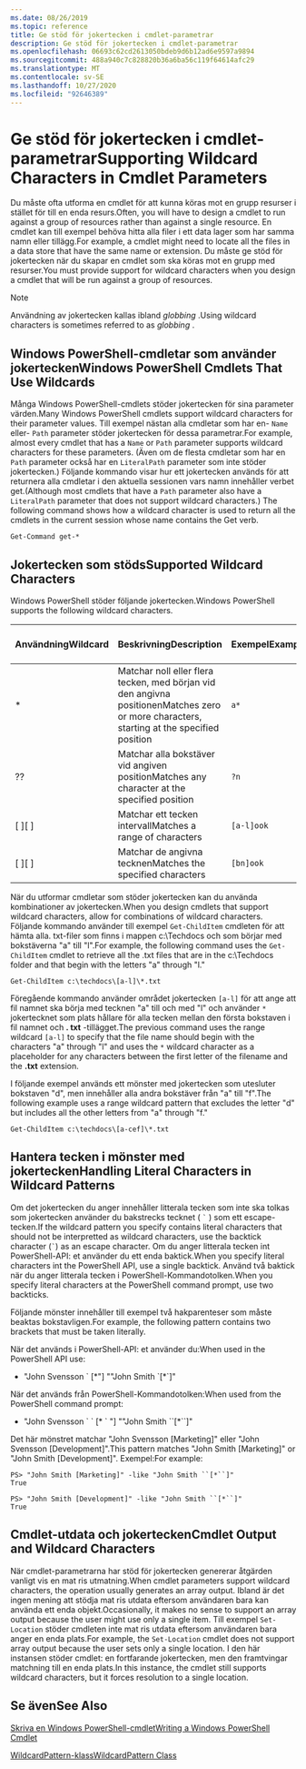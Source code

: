 ```yaml
---
ms.date: 08/26/2019
ms.topic: reference
title: Ge stöd för jokertecken i cmdlet-parametrar
description: Ge stöd för jokertecken i cmdlet-parametrar
ms.openlocfilehash: 06693c62cd2613050bdeb9d6b12ad6e9597a9894
ms.sourcegitcommit: 488a940c7c828820b36a6ba56c119f64614afc29
ms.translationtype: MT
ms.contentlocale: sv-SE
ms.lasthandoff: 10/27/2020
ms.locfileid: "92646389"
---
```

# <a name="supporting-wildcard-characters-in-cmdlet-parameters"></a><span data-ttu-id="a64c2-103">Ge stöd för jokertecken i cmdlet-parametrar</span><span class="sxs-lookup"><span data-stu-id="a64c2-103">Supporting Wildcard Characters in Cmdlet Parameters</span></span>

<span data-ttu-id="a64c2-104">Du måste ofta utforma en cmdlet för att kunna köras mot en grupp resurser i stället för till en enda resurs.</span><span class="sxs-lookup"><span data-stu-id="a64c2-104">Often, you will have to design a cmdlet to run against a group of resources rather than against a single resource.</span></span> <span data-ttu-id="a64c2-105">En cmdlet kan till exempel behöva hitta alla filer i ett data lager som har samma namn eller tillägg.</span><span class="sxs-lookup"><span data-stu-id="a64c2-105">For example, a cmdlet might need to locate all the files in a data store that have the same name or extension.</span></span> <span data-ttu-id="a64c2-106">Du måste ge stöd för jokertecken när du skapar en cmdlet som ska köras mot en grupp med resurser.</span><span class="sxs-lookup"><span data-stu-id="a64c2-106">You must provide support for wildcard characters when you design a cmdlet that will be run against a group of resources.</span></span>

> [!NOTE]
> <span data-ttu-id="a64c2-107">Användning av jokertecken kallas ibland *globbing* .</span><span class="sxs-lookup"><span data-stu-id="a64c2-107">Using wildcard characters is sometimes referred to as *globbing* .</span></span>

## <a name="windows-powershell-cmdlets-that-use-wildcards"></a><span data-ttu-id="a64c2-108">Windows PowerShell-cmdletar som använder jokertecken</span><span class="sxs-lookup"><span data-stu-id="a64c2-108">Windows PowerShell Cmdlets That Use Wildcards</span></span>

 <span data-ttu-id="a64c2-109">Många Windows PowerShell-cmdlets stöder jokertecken för sina parameter värden.</span><span class="sxs-lookup"><span data-stu-id="a64c2-109">Many Windows PowerShell cmdlets support wildcard characters for their parameter values.</span></span> <span data-ttu-id="a64c2-110">Till exempel nästan alla cmdletar som har en- `Name` eller- `Path` parameter stöder jokertecken för dessa parametrar.</span><span class="sxs-lookup"><span data-stu-id="a64c2-110">For example, almost every cmdlet that has a `Name` or `Path` parameter supports wildcard characters for these parameters.</span></span> <span data-ttu-id="a64c2-111">(Även om de flesta cmdletar som har en `Path` parameter också har en `LiteralPath` parameter som inte stöder jokertecken.) Följande kommando visar hur ett jokertecken används för att returnera alla cmdletar i den aktuella sessionen vars namn innehåller verbet get.</span><span class="sxs-lookup"><span data-stu-id="a64c2-111">(Although most cmdlets that have a `Path` parameter also have a `LiteralPath` parameter that does not support wildcard characters.) The following command shows how a wildcard character is used to return all the cmdlets in the current session whose name contains the Get verb.</span></span>

 `Get-Command get-*`

## <a name="supported-wildcard-characters"></a><span data-ttu-id="a64c2-112">Jokertecken som stöds</span><span class="sxs-lookup"><span data-stu-id="a64c2-112">Supported Wildcard Characters</span></span>

<span data-ttu-id="a64c2-113">Windows PowerShell stöder följande jokertecken.</span><span class="sxs-lookup"><span data-stu-id="a64c2-113">Windows PowerShell supports the following wildcard characters.</span></span>

| <span data-ttu-id="a64c2-114">Användning</span><span class="sxs-lookup"><span data-stu-id="a64c2-114">Wildcard</span></span> |                             <span data-ttu-id="a64c2-115">Beskrivning</span><span class="sxs-lookup"><span data-stu-id="a64c2-115">Description</span></span>                             |  <span data-ttu-id="a64c2-116">Exempel</span><span class="sxs-lookup"><span data-stu-id="a64c2-116">Example</span></span>   |     <span data-ttu-id="a64c2-117">Matchar</span><span class="sxs-lookup"><span data-stu-id="a64c2-117">Matches</span></span>      | <span data-ttu-id="a64c2-118">Matchar inte</span><span class="sxs-lookup"><span data-stu-id="a64c2-118">Does not match</span></span> |
| -------- | ------------------------------------------------------------------- | ---------- | ---------------- | -------------- |
| *        | <span data-ttu-id="a64c2-119">Matchar noll eller flera tecken, med början vid den angivna positionen</span><span class="sxs-lookup"><span data-stu-id="a64c2-119">Matches zero or more characters, starting at the specified position</span></span> | `a*`       | <span data-ttu-id="a64c2-120">A, AG, Apple</span><span class="sxs-lookup"><span data-stu-id="a64c2-120">A, ag, Apple</span></span>     |                |
| <span data-ttu-id="a64c2-121">?</span><span class="sxs-lookup"><span data-stu-id="a64c2-121">?</span></span>        | <span data-ttu-id="a64c2-122">Matchar alla bokstäver vid angiven position</span><span class="sxs-lookup"><span data-stu-id="a64c2-122">Matches any character at the specified position</span></span>                     | `?n`       | <span data-ttu-id="a64c2-123">En, i, på</span><span class="sxs-lookup"><span data-stu-id="a64c2-123">An, in, on</span></span>       | <span data-ttu-id="a64c2-124">kördes</span><span class="sxs-lookup"><span data-stu-id="a64c2-124">ran</span></span>            |
| <span data-ttu-id="a64c2-125">[ ]</span><span class="sxs-lookup"><span data-stu-id="a64c2-125">[ ]</span></span>      | <span data-ttu-id="a64c2-126">Matchar ett tecken intervall</span><span class="sxs-lookup"><span data-stu-id="a64c2-126">Matches a range of characters</span></span>                                       | `[a-l]ook` | <span data-ttu-id="a64c2-127">bok, Cook, utseende</span><span class="sxs-lookup"><span data-stu-id="a64c2-127">book, cook, look</span></span> | <span data-ttu-id="a64c2-128">Nook, vidtog</span><span class="sxs-lookup"><span data-stu-id="a64c2-128">nook, took</span></span>     |
| <span data-ttu-id="a64c2-129">[ ]</span><span class="sxs-lookup"><span data-stu-id="a64c2-129">[ ]</span></span>      | <span data-ttu-id="a64c2-130">Matchar de angivna tecknen</span><span class="sxs-lookup"><span data-stu-id="a64c2-130">Matches the specified characters</span></span>                                    | `[bn]ook`  | <span data-ttu-id="a64c2-131">bok, Nook</span><span class="sxs-lookup"><span data-stu-id="a64c2-131">book, nook</span></span>       | <span data-ttu-id="a64c2-132">laga, titta</span><span class="sxs-lookup"><span data-stu-id="a64c2-132">cook, look</span></span>     |

<span data-ttu-id="a64c2-133">När du utformar cmdletar som stöder jokertecken kan du använda kombinationer av jokertecken.</span><span class="sxs-lookup"><span data-stu-id="a64c2-133">When you design cmdlets that support wildcard characters, allow for combinations of wildcard characters.</span></span> <span data-ttu-id="a64c2-134">Följande kommando använder till exempel `Get-ChildItem` cmdleten för att hämta alla. txt-filer som finns i mappen c:\Techdocs och som börjar med bokstäverna "a" till "l".</span><span class="sxs-lookup"><span data-stu-id="a64c2-134">For example, the following command uses the `Get-ChildItem` cmdlet to retrieve all the .txt files that are in the c:\Techdocs folder and that begin with the letters "a" through "l."</span></span>

`Get-ChildItem c:\techdocs\[a-l]\*.txt`

<span data-ttu-id="a64c2-135">Föregående kommando använder området jokertecken `[a-l]` för att ange att fil namnet ska börja med tecknen "a" till och med "l" och använder `*` jokertecknet som plats hållare för alla tecken mellan den första bokstaven i fil namnet och **. txt** -tillägget.</span><span class="sxs-lookup"><span data-stu-id="a64c2-135">The previous command uses the range wildcard `[a-l]` to specify that the file name should begin with the characters "a" through "l" and uses the `*` wildcard character as a placeholder for any characters between the first letter of the filename and the **.txt** extension.</span></span>

<span data-ttu-id="a64c2-136">I följande exempel används ett mönster med jokertecken som utesluter bokstaven "d", men innehåller alla andra bokstäver från "a" till "f".</span><span class="sxs-lookup"><span data-stu-id="a64c2-136">The following example uses a range wildcard pattern that excludes the letter "d" but includes all the other letters from "a" through "f."</span></span>

`Get-ChildItem c:\techdocs\[a-cef]\*.txt`

## <a name="handling-literal-characters-in-wildcard-patterns"></a><span data-ttu-id="a64c2-137">Hantera tecken i mönster med jokertecken</span><span class="sxs-lookup"><span data-stu-id="a64c2-137">Handling Literal Characters in Wildcard Patterns</span></span>

<span data-ttu-id="a64c2-138">Om det jokertecken du anger innehåller litterala tecken som inte ska tolkas som jokertecken använder du bakstrecks tecknet ( `` ` `` ) som ett escape-tecken.</span><span class="sxs-lookup"><span data-stu-id="a64c2-138">If the wildcard pattern you specify contains literal characters that should not be interpretted as wildcard characters, use the backtick character (`` ` ``) as an escape character.</span></span> <span data-ttu-id="a64c2-139">Om du anger litterala tecken int PowerShell-API: et använder du ett enda baktick.</span><span class="sxs-lookup"><span data-stu-id="a64c2-139">When you specify literal characters int the PowerShell API, use a single backtick.</span></span> <span data-ttu-id="a64c2-140">Använd två baktick när du anger litterala tecken i PowerShell-Kommandotolken.</span><span class="sxs-lookup"><span data-stu-id="a64c2-140">When you specify literal characters at the PowerShell command prompt, use two backticks.</span></span>

<span data-ttu-id="a64c2-141">Följande mönster innehåller till exempel två hakparenteser som måste beaktas bokstavligen.</span><span class="sxs-lookup"><span data-stu-id="a64c2-141">For example, the following pattern contains two brackets that must be taken literally.</span></span>

<span data-ttu-id="a64c2-142">När det används i PowerShell-API: et använder du:</span><span class="sxs-lookup"><span data-stu-id="a64c2-142">When used in the PowerShell API use:</span></span>

- <span data-ttu-id="a64c2-143">"John Svensson \` [\*"] "</span><span class="sxs-lookup"><span data-stu-id="a64c2-143">"John Smith \`[\*\`]"</span></span>

<span data-ttu-id="a64c2-144">När det används från PowerShell-Kommandotolken:</span><span class="sxs-lookup"><span data-stu-id="a64c2-144">When used from the PowerShell command prompt:</span></span>

- <span data-ttu-id="a64c2-145">"John Svensson \` \` [\* \` "] "</span><span class="sxs-lookup"><span data-stu-id="a64c2-145">"John Smith \`\`[\*\`\`]"</span></span>

<span data-ttu-id="a64c2-146">Det här mönstret matchar "John Svensson [Marketing]" eller "John Svensson [Development]".</span><span class="sxs-lookup"><span data-stu-id="a64c2-146">This pattern matches "John Smith [Marketing]" or "John Smith [Development]".</span></span> <span data-ttu-id="a64c2-147">Exempel:</span><span class="sxs-lookup"><span data-stu-id="a64c2-147">For example:</span></span>

```
PS> "John Smith [Marketing]" -like "John Smith ``[*``]"
True

PS> "John Smith [Development]" -like "John Smith ``[*``]"
True
```

## <a name="cmdlet-output-and-wildcard-characters"></a><span data-ttu-id="a64c2-148">Cmdlet-utdata och jokertecken</span><span class="sxs-lookup"><span data-stu-id="a64c2-148">Cmdlet Output and Wildcard Characters</span></span>

<span data-ttu-id="a64c2-149">När cmdlet-parametrarna har stöd för jokertecken genererar åtgärden vanligt vis en mat ris utmatning.</span><span class="sxs-lookup"><span data-stu-id="a64c2-149">When cmdlet parameters support wildcard characters, the operation usually generates an array output.</span></span>
<span data-ttu-id="a64c2-150">Ibland är det ingen mening att stödja mat ris utdata eftersom användaren bara kan använda ett enda objekt.</span><span class="sxs-lookup"><span data-stu-id="a64c2-150">Occasionally, it makes no sense to support an array output because the user might use only a single item.</span></span> <span data-ttu-id="a64c2-151">Till exempel `Set-Location` stöder cmdleten inte mat ris utdata eftersom användaren bara anger en enda plats.</span><span class="sxs-lookup"><span data-stu-id="a64c2-151">For example, the `Set-Location` cmdlet does not support array output because the user sets only a single location.</span></span> <span data-ttu-id="a64c2-152">I den här instansen stöder cmdlet: en fortfarande jokertecken, men den framtvingar matchning till en enda plats.</span><span class="sxs-lookup"><span data-stu-id="a64c2-152">In this instance, the cmdlet still supports wildcard characters, but it forces resolution to a single location.</span></span>

## <a name="see-also"></a><span data-ttu-id="a64c2-153">Se även</span><span class="sxs-lookup"><span data-stu-id="a64c2-153">See Also</span></span>

[<span data-ttu-id="a64c2-154">Skriva en Windows PowerShell-cmdlet</span><span class="sxs-lookup"><span data-stu-id="a64c2-154">Writing a Windows PowerShell Cmdlet</span></span>](./writing-a-windows-powershell-cmdlet.md)

[<span data-ttu-id="a64c2-155">WildcardPattern-klass</span><span class="sxs-lookup"><span data-stu-id="a64c2-155">WildcardPattern Class</span></span>](/dotnet/api/system.management.automation.wildcardpattern)
